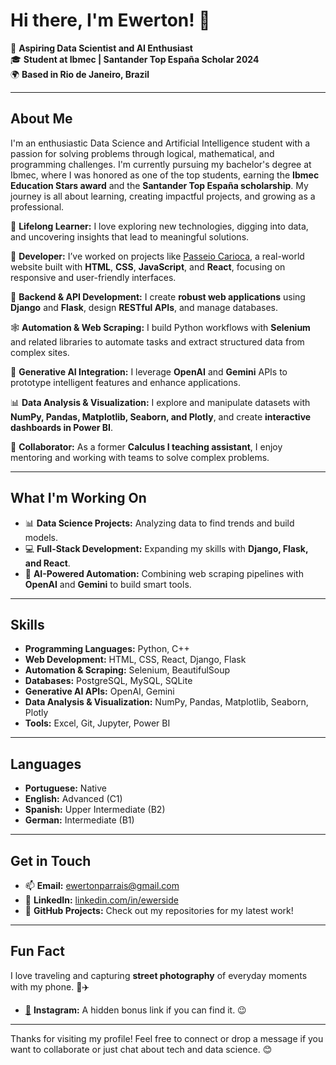 # Hi there, I'm Ewerton! 👋

🌟 **Aspiring Data Scientist and AI Enthusiast**  
🎓 **Student at Ibmec | Santander Top España Scholar 2024**  
🌍 **Based in Rio de Janeiro, Brazil**  

---

## About Me

I'm an enthusiastic Data Science and Artificial Intelligence student with a passion for solving problems through logical, mathematical, and programming challenges. I'm currently pursuing my bachelor's degree at Ibmec, where I was honored as one of the top students, earning the **Ibmec Education Stars award** and the **Santander Top España scholarship**. My journey is all about learning, creating impactful projects, and growing as a professional.

🧠 **Lifelong Learner:** I love exploring new technologies, digging into data, and uncovering insights that lead to meaningful solutions.

🚀 **Developer:** I’ve worked on projects like [Passeio Carioca](https://eve.mange.li), a real-world website built with **HTML**, **CSS**, **JavaScript**, and **React**, focusing on responsive and user-friendly interfaces.

🔧 **Backend & API Development:** I create **robust web applications** using **Django** and **Flask**, design **RESTful APIs**, and manage databases.

🕸️ **Automation & Web Scraping:** I build Python workflows with **Selenium** and related libraries to automate tasks and extract structured data from complex sites.

🤖 **Generative AI Integration:** I leverage **OpenAI** and **Gemini** APIs to prototype intelligent features and enhance applications.

📊 **Data Analysis & Visualization:** I explore and manipulate datasets with **NumPy, Pandas, Matplotlib, Seaborn, and Plotly**, and create **interactive dashboards in Power BI**.

🤝 **Collaborator:** As a former **Calculus I teaching assistant**, I enjoy mentoring and working with teams to solve complex problems.

---

## What I'm Working On

- 📊 **Data Science Projects:** Analyzing data to find trends and build models.  
- 💻 **Full-Stack Development:** Expanding my skills with **Django, Flask, and React**.  
- 🤖 **AI-Powered Automation:** Combining web scraping pipelines with **OpenAI** and **Gemini** to build smart tools.

---

## Skills

- **Programming Languages:** Python, C++  
- **Web Development:** HTML, CSS, React, Django, Flask  
- **Automation & Scraping:** Selenium, BeautifulSoup  
- **Databases:** PostgreSQL, MySQL, SQLite  
- **Generative AI APIs:** OpenAI, Gemini  
- **Data Analysis & Visualization:** NumPy, Pandas, Matplotlib, Seaborn, Plotly  
- **Tools:** Excel, Git, Jupyter, Power BI  

---

## Languages

- **Portuguese:** Native  
- **English:** Advanced (C1)  
- **Spanish:** Upper Intermediate (B2)  
- **German:** Intermediate (B1)  

---

## Get in Touch

- 📫 **Email:** [ewertonparrais@gmail.com](mailto:ewertonparrais@gmail.com)  
- 💼 **LinkedIn:** [linkedin.com/in/ewerside](#)  
- 🌟 **GitHub Projects:** Check out my repositories for my latest work!

---

## Fun Fact

I love traveling and capturing **street photography** of everyday moments with my phone. 📸✈️  
- [📸](https://www.instagram.com/ewerside) **Instagram:** A hidden bonus link if you can find it. 😉  

---

Thanks for visiting my profile! Feel free to connect or drop a message if you want to collaborate or just chat about tech and data science. 😊

